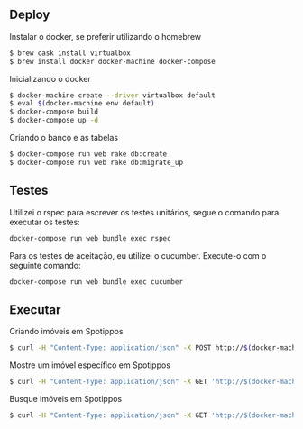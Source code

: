 Deploy
-------------

Instalar o docker, se preferir utilizando o homebrew

```sh
$ brew cask install virtualbox
$ brew install docker docker-machine docker-compose
```

Inicializando o docker
```sh
$ docker-machine create --driver virtualbox default
$ eval $(docker-machine env default)
$ docker-compose build
$ docker-compose up -d
```

Criando o banco e as tabelas

```sh
$ docker-compose run web rake db:create
$ docker-compose run web rake db:migrate_up
```

Testes
-----------------

Utilizei o rspec para escrever os testes unitários, segue o comando para executar os testes:
```sh
docker-compose run web bundle exec rspec
```

Para os testes de aceitação, eu utilizei o cucumber. Execute-o com o seguinte comando:
```sh
docker-compose run web bundle exec cucumber
```

Executar
-----------------

Criando imóveis em Spotippos
```sh
$ curl -H "Content-Type: application/json" -X POST http://$(docker-machine ip defau:9292/properties -d '{"x": 222,"y": 444,"title": "Imóvel código 1, com 5 quartos e 4 banheiros","price": 1250000,"description": "Lorem ipsum dolor sit amet, consectetur adipiscing elit.","beds": 4,"baths": 3,"squareMeters": 210}'
```

Mostre um imóvel específico em Spotippos
```sh
$ curl -H "Content-Type: application/json" -X GET 'http://$(docker-machine ip default):9292/properties/1'
```

Busque imóveis em Spotippos
```sh
$ curl -H "Content-Type: application/json" -X GET 'http://$(docker-machine ip default):9292/properties?ax=0&ay=600&bx=500&by=300'
```
